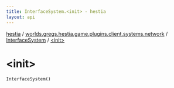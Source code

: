 ```yaml
---
title: InterfaceSystem.<init> - hestia
layout: api
---
```


<div class='api-docs-breadcrumbs'><a href="../../index.html">hestia</a> / <a href="../index.html">worlds.gregs.hestia.game.plugins.client.systems.network</a> / <a href="index.html">InterfaceSystem</a> / <a href="./-init-.html">&lt;init&gt;</a></div>

# &lt;init&gt;

<div class="signature"><code><span class="identifier">InterfaceSystem</span><span class="symbol">(</span><span class="symbol">)</span></code></div>
